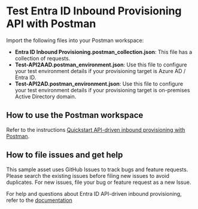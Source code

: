# Test Entra ID Inbound Provisioning API with Postman

Import the following files into your Postman workspace:

* **Entra ID Inbound Provisioning.postman_collection.json**: This file has a collection of requests.
* **Test-API2AAD.postman_environment.json**: Use this file to configure your test environment details if your provisioning target is Azure AD / Entra ID.
* **Test-API2AD.postman_environment.json**: Use this file to configure your test environment details if your provisioning target is on-premises Active Directory domain.

## How to use the Postman workspace

Refer to the instructions [Quickstart API-driven inbound provisioning with Postman](https://aka.ms/Entra/InboundProvWithPostman).
  
## How to file issues and get help  

This sample asset uses GitHub Issues to track bugs and feature requests. Please search the existing 
issues before filing new issues to avoid duplicates.  For new issues, file your bug or 
feature request as a new Issue.

For help and questions about Entra ID API-driven inbound provisioning, refer to the [documentation](https://aka.ms/Entra/ProvisionFromAnySource)
